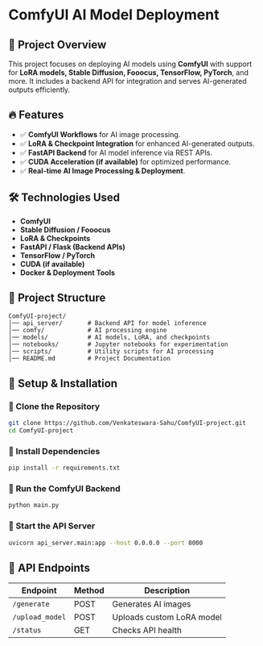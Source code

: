 # ComfyUI AI Model Deployment

## 🚀 Project Overview
This project focuses on deploying AI models using **ComfyUI** with support for **LoRA models, Stable Diffusion, Fooocus, TensorFlow, PyTorch**, and more. It includes a backend API for integration and serves AI-generated outputs efficiently.

## 🔥 Features
- ✅ **ComfyUI Workflows** for AI image processing.
- ✅ **LoRA & Checkpoint Integration** for enhanced AI-generated outputs.
- ✅ **FastAPI Backend** for AI model inference via REST APIs.
- ✅ **CUDA Acceleration (if available)** for optimized performance.
- ✅ **Real-time AI Image Processing & Deployment**.

## 🛠️ Technologies Used
- **ComfyUI**
- **Stable Diffusion / Fooocus**
- **LoRA & Checkpoints**
- **FastAPI / Flask (Backend APIs)**
- **TensorFlow / PyTorch**
- **CUDA (if available)**
- **Docker & Deployment Tools**

## 📂 Project Structure
```
ComfyUI-project/
│── api_server/       # Backend API for model inference
│── comfy/            # AI processing engine
│── models/           # AI models, LoRA, and checkpoints
│── notebooks/        # Jupyter notebooks for experimentation
│── scripts/          # Utility scripts for AI processing
│── README.md         # Project Documentation
```

## 🚀 Setup & Installation
### 🔹 Clone the Repository
```bash
git clone https://github.com/Venkateswara-Sahu/ComfyUI-project.git
cd ComfyUI-project
```

### 🔹 Install Dependencies
```bash
pip install -r requirements.txt
```

### 🔹 Run the ComfyUI Backend
```bash
python main.py
```

### 🔹 Start the API Server
```bash
uvicorn api_server.main:app --host 0.0.0.0 --port 8000
```

## 🎯 API Endpoints
| Endpoint          | Method | Description                |
|------------------|--------|----------------------------|
| `/generate`      | POST   | Generates AI images       |
| `/upload_model`  | POST   | Uploads custom LoRA model |
| `/status`        | GET    | Checks API health         |

